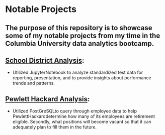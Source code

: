 # Notable Projects

## The purpose of this repository is to showcase some of my notable projects from my time in the Columbia University data analytics bootcamp. 

## [School District Analysis](https://davidaduaka.github.io/School_District_Analysis/):

- Utilized JupyterNotebook to analyze standardized test data for reporting, presentation, and to provide insights about performance trends and patterns.

## [Pewlett Hackard Analysis](https://davidaduaka.github.io/Pewlett-Hackard-Analysis/):

- Utilized PostGreSQLto query through employee data to help PewlettHackarddetermine how many of its employees are retirement eligible. Secondly, what positions will  become vacant so that it can adequately plan to fill them in the future.



